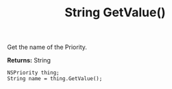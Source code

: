 ﻿---
uid: crmscript_ref_NSPriority_GetValue
title: String GetValue()
intellisense: NSPriority.GetValue
keywords: NSPriority, GetValue
so.topic: reference
---

Get the name of the Priority.

**Returns:** String

```crmscript
NSPriority thing;
String name = thing.GetValue();
```

